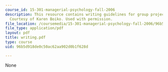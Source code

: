 ```yaml
---
course_id: 15-301-managerial-psychology-fall-2006
description: This resource contains writing guidelines for group project reports.
  Courtesy of Karen Boiko. Used with permission.
file_location: /coursemedia/15-301-managerial-psychology-fall-2006/96b5d918de0c50ac62aa902d0b1f628d_writing.pdf
file_type: application/pdf
layout: pdf
title: writing.pdf
type: course
uid: 96b5d918de0c50ac62aa902d0b1f628d

---
```

None